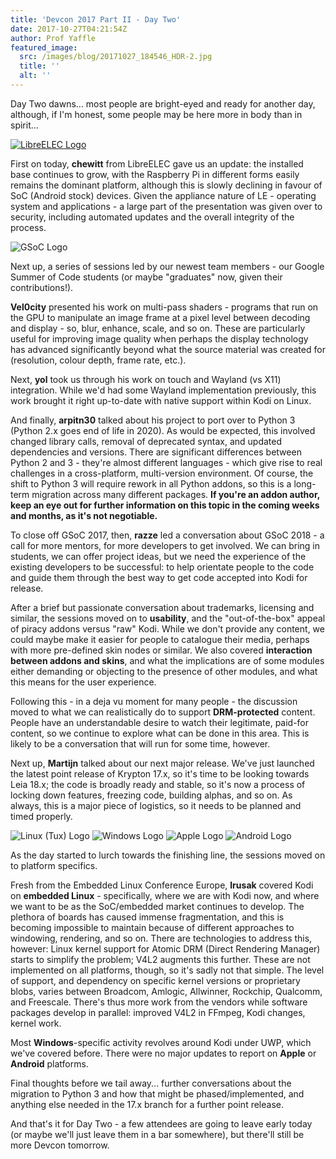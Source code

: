 ```yaml
---
title: 'Devcon 2017 Part II - Day Two'
date: 2017-10-27T04:21:54Z
author: Prof Yaffle
featured_image:
  src: /images/blog/20171027_184546_HDR-2.jpg
  title: ''
  alt: ''
---
```

Day Two dawns... most people are bright-eyed and ready for another day, although, if I'm honest, some people may be here more in body than in spirit...  
 

 [![LibreELEC Logo](https://wp.flash-jet.com/wp-content/uploads/2017/04/n6blkmxg.png)](https://libreelec.tv/)

 First on today, **chewitt** from LibreELEC gave us an update: the installed base continues to grow, with the Raspberry Pi in different forms easily remains the dominant platform, although this is slowly declining in favour of SoC (Android stock) devices. Given the appliance nature of LE - operating system and applications - a large part of the presentation was given over to security, including automated updates and the overall integrity of the process.

 ![GSoC Logo](https://developers.google.com/open-source/gsoc/images/gsoc2016-sun-373x373.png)

 Next up, a series of sessions led by our newest team members - our Google Summer of Code students (or maybe "graduates" now, given their contributions!).

 **Vel0city** presented his work on multi-pass shaders - programs that run on the GPU to manipulate an image frame at a pixel level between decoding and display - so, blur, enhance, scale, and so on. These are particularly useful for improving image quality when perhaps the display technology has advanced significantly beyond what the source material was created for (resolution, colour depth, frame rate, etc.).

 Next, **yol** took us through his work on touch and Wayland (vs X11) integration. While we'd had some Wayland implementation previously, this work brought it right up-to-date with native support within Kodi on Linux.

 And finally, **arpitn30** talked about his project to port over to Python 3 (Python 2.x goes end of life in 2020). As would be expected, this involved changed library calls, removal of deprecated syntax, and updated dependencies and versions. There are significant differences between Python 2 and 3 - they're almost different languages - which give rise to real challenges in a cross-platform, multi-version environment. Of course, the shift to Python 3 will require rework in all Python addons, so this is a long-term migration across many different packages. **If you're an addon author, keep an eye out for further information on this topic in the coming weeks and months, as it's not negotiable.**

 To close off GSoC 2017, then, **razze** led a conversation about GSoC 2018 - a call for more mentors, for more developers to get involved. We can bring in students, we can offer project ideas, but we need the experience of the existing developers to be successful: to help orientate people to the code and guide them through the best way to get code accepted into Kodi for release.

  

 After a brief but passionate conversation about trademarks, licensing and similar, the sessions moved on to **usability**, and the "out-of-the-box" appeal of piracy addons versus "raw" Kodi. While we don't provide any content, we could maybe make it easier for people to catalogue their media, perhaps with more pre-defined skin nodes or similar. We also covered **interaction between addons and skins**, and what the implications are of some modules either demanding or objecting to the presence of other modules, and what this means for the user experience.

 Following this - in a deja vu moment for many people - the discussion moved to what we can realistically do to support **DRM-protected** content. People have an understandable desire to watch their legitimate, paid-for content, so we continue to explore what can be done in this area. This is likely to be a conversation that will run for some time, however.

 Next up, **Martijn** talked about our next major release. We've just launched the latest point release of Krypton 17.x, so it's time to be looking towards Leia 18.x; the code is broadly ready and stable, so it's now a process of locking down features, freezing code, building alphas, and so on. As always, this is a major piece of logistics, so it needs to be planned and timed properly.

  

 ![Linux (Tux) Logo](https://upload.wikimedia.org/wikipedia/commons/a/af/Tux.png) ![Windows Logo](https://upload.wikimedia.org/wikipedia/commons/thumb/5/5f/Windows_logo_-_2012.svg/768px-Windows_logo_-_2012.svg.png) ![Apple Logo](http://cdn.osxdaily.com/wp-content/uploads/2010/10/giant-apple-logo-bw.png) ![Android Logo](https://cdn.worldvectorlogo.com/logos/android.svg)

 As the day started to lurch towards the finishing line, the sessions moved on to platform specifics.

 Fresh from the Embedded Linux Conference Europe, **lrusak** covered Kodi on **embedded Linux** - specifically, where we are with Kodi now, and where we want to be as the SoC/embedded market continues to develop. The plethora of boards has caused immense fragmentation, and this is becoming impossible to maintain because of different approaches to windowing, rendering, and so on. There are technologies to address this, however: Linux kernel support for Atomic DRM (Direct Rendering Manager) starts to simplify the problem; V4L2 augments this further. These are not implemented on all platforms, though, so it's sadly not that simple. The level of support, and dependency on specific kernel versions or proprietary blobs, varies between Broadcom, Amlogic, Allwinner, Rockchip, Qualcomm, and Freescale. There's thus more work from the vendors while software packages develop in parallel: improved V4L2 in FFmpeg, Kodi changes, kernel work.

 Most **Windows**-specific activity revolves around Kodi under UWP, which we've covered before. There were no major updates to report on **Apple** or **Android** platforms.

 Final thoughts before we tail away... further conversations about the migration to Python 3 and how that might be phased/implemented, and anything else needed in the 17.x branch for a further point release.

  

 And that's it for Day Two - a few attendees are going to leave early today (or maybe we'll just leave them in a bar somewhere), but there'll still be more Devcon tomorrow.

 